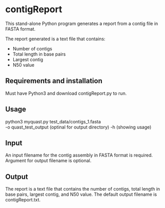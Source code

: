 # contigReport
This stand-alone Python program generates a report from a contig file in FASTA format.

The report generated is a text file that contains:
* Number of contigs
* Total length in base pairs
* Largest contig
* N50 value

## Requirements and installation
Must have Python3 and download contigReport.py to run.

## Usage
python3 myquast.py test_data/contigs_1.fasta \
        -o quast_test_output (optinal for output directory)
        -h (showing usage)

## Input
An input filename for the contig assembly in FASTA format is required. Argument for output filename is optional.

## Output
The report is a text file that contains the number of contigs, total length in base pairs, largest contig, and N50 value. The default output filename is contigReport.txt.
